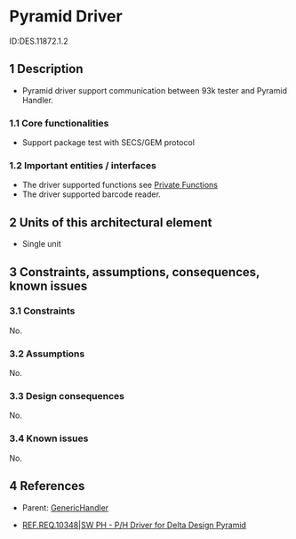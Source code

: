 # Pyramid Driver <!-- replace this with your architectural element name -->

<!-- To see a rendered version of this document in a BitBucket review, -->
<!-- please click the "View full file" icon -->
<!-- To see a rendered version of this document in the Eclipse IDE, -->
<!-- open the FluentMark viewer (Ctrl-3 Fluent) -->
<!-- To see a rendered version of this document in Visual Studio Code, -->
<!-- please install extension 'Markdown All in One'. -->
<!-- See also https://weshare.advantest.com/vs/pages/viewpage.action?pageId=194087161 -->

ID:DES.11872.1.2 <!-- Go to http://socbm250.bbn.verigy.net:8000/ to generate a new ID. -->
<!-- You can also use hierarchical numbering like ID:DES.99999.9 -->
<!-- if you describe a part of a design, e.g. a unit, in a separate file -->

<!-- The numbering of the individual sections might help when referencing -->
<!-- to a certain section, but feel free to remove the numbers if you don't like it -->

## 1 Description
<!-- Describe the architectural element here. If helpful, also use diagrams, graphics, ... -->
- Pyramid driver support communication between 93k tester and Pyramid Handler.

### 1.1 Core functionalities <!-- This subtopic can be removed if the information is already part of this main description. -->
<!-- List the core functionalities of the architectural element here. -->
- Support package test with SECS/GEM protocol

### 1.2 Important entities / interfaces <!-- This subtopic can be removed if the information is already part of this main description. -->

<!-- In a design overview document, the interfaces don't need to be described here, -->
<!-- they are covered in the architecture documentation -->

- The driver supported functions see [Private Functions](https://socgit.advantest.com/bitbucket/projects/SOC/repos/tcct/browse/workspace/ph-development/phcontrol/drivers/Generic_93K_Driver/GenericHandler/Pyramid/func/private.h)
- The driver supported barcode reader.

<!-- In a unit design document, highlight the important entities (interfaces, -->
<!-- classes, data structures, code generators, ...) -->
<!-- Comments in source files (e.g. .hpp/.java) are a crucial part part of -->
<!-- interface documentation, please reference those files: -->

## 2 Units of this architectural element <!-- This subtopic can be removed if this is a unit.md document or if there's only a single unit -->

- Single unit

## 3 Constraints, assumptions, consequences, known issues <!-- This subtopic can be removed if there is nothing to document or the information is already part of some other section. -->
<!-- Please be aware of these topics when you evolve your design. -->
<!-- You could also mention them in the design description if it fits better there, -->
<!-- or combine multiple subsections into one -->

### 3.1 Constraints
<!-- Describe eg. resource consumption, backwards compatibility, online/offline -->
<!-- restrictions, maximum/typical data sizes, limitations of 3rd-party library usage, ... -->
No.

### 3.2 Assumptions
<!-- Describe important assumptions in the design (for which no requiremnts -->
<!-- are available), eg. size of harddisks, memory, data sizes -->
No.

### 3.3 Design consequences
<!-- Eg. high memory usage, bad scaling of algorithms, error handling issues, ... -->
No.

### 3.4 Known issues
<!-- Known issues, secondary or undesirable behavior (eg. performance decrease -->
<!-- due to slow query of lower-layer status information, not-yet-supported functionality) -->
No.

## 4 References

<!-- Reference the parent element (which is either the architectural element or the parent design document) -->
- Parent:   [GenericHandler](GenericHandler.md)

- [REF.REQ.10348|SW PH - P/H Driver for Delta Design Pyramid](https://weshare.advantest.com/vs/x/0w9XCg)
